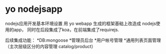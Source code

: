 yo nodejsapp
=========
nodejs应用开发基本环境设置
用 yo webapp 生成的框架基础上改造成 nodejs使用的app，
同时在后段集成了koa，在前端集成了requirejs.

后续集成功能：
*DB:mongoose 
*管理员后台
*用户帐号管理
*通用列表页面管理（主次层级区分的内容管理 catalog/product）









